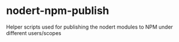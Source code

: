# nodert-npm-publish
Helper scripts used for publishing the nodert modules to NPM under different users/scopes
